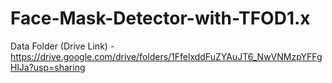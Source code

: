 # Face-Mask-Detector-with-TFOD1.x

Data Folder (Drive Link) - https://drive.google.com/drive/folders/1FfelxddFuZYAuJT6_NwVNMzpYFFgHlJa?usp=sharing
